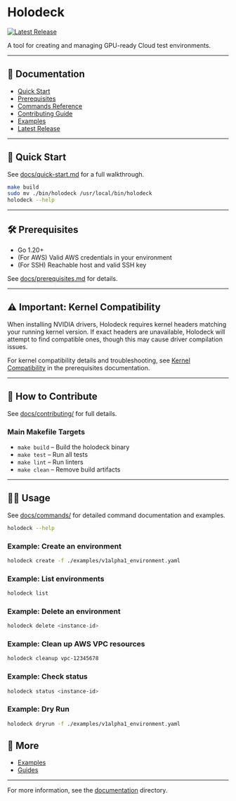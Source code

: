 # Holodeck

[![Latest Release](https://img.shields.io/github/v/release/NVIDIA/holodeck?label=latest%20release)](https://github.com/NVIDIA/holodeck/releases/latest)

A tool for creating and managing GPU-ready Cloud test environments.

---

## 📖 Documentation

- [Quick Start](docs/quick-start.md)
- [Prerequisites](docs/prerequisites.md)
- [Commands Reference](docs/commands/)
- [Contributing Guide](docs/contributing/)
- [Examples](docs/examples/)
- [Latest Release](https://github.com/NVIDIA/holodeck/releases/latest)

---

## 🚀 Quick Start

See [docs/quick-start.md](docs/quick-start.md) for a full walkthrough.

```bash
make build
sudo mv ./bin/holodeck /usr/local/bin/holodeck
holodeck --help
```

---

## 🛠️ Prerequisites

- Go 1.20+
- (For AWS) Valid AWS credentials in your environment
- (For SSH) Reachable host and valid SSH key

See [docs/prerequisites.md](docs/prerequisites.md) for details.

---

## ⚠️ Important: Kernel Compatibility

When installing NVIDIA drivers, Holodeck requires kernel headers matching your running kernel
version. If exact headers are unavailable, Holodeck will attempt to find compatible ones,
though this may cause driver compilation issues.

For kernel compatibility details and troubleshooting, see
[Kernel Compatibility](docs/prerequisites.md#kernel-compatibility) in the prerequisites documentation.

---

## 📝 How to Contribute

See [docs/contributing/](docs/contributing/) for full details.

### Main Makefile Targets

- `make build` – Build the holodeck binary
- `make test` – Run all tests
- `make lint` – Run linters
- `make clean` – Remove build artifacts

---

## 🧑‍💻 Usage

See [docs/commands/](docs/commands/) for detailed command documentation and examples.

```bash
holodeck --help
```

### Example: Create an environment

```bash
holodeck create -f ./examples/v1alpha1_environment.yaml
```

### Example: List environments

```bash
holodeck list
```

### Example: Delete an environment

```bash
holodeck delete <instance-id>
```

### Example: Clean up AWS VPC resources

```bash
holodeck cleanup vpc-12345678
```

### Example: Check status

```bash
holodeck status <instance-id>
```

### Example: Dry Run

```bash
holodeck dryrun -f ./examples/v1alpha1_environment.yaml
```

## 📂 More

- [Examples](docs/examples/)
- [Guides](docs/guides/)

---

For more information, see the [documentation](docs/README.md) directory.
